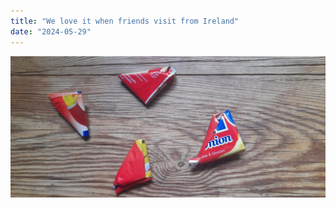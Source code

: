 ```yaml
---
title: "We love it when friends visit from Ireland"
date: "2024-05-29"
---
```


![](images/20240529_1031372013886767366867827-1024x461.jpg)
